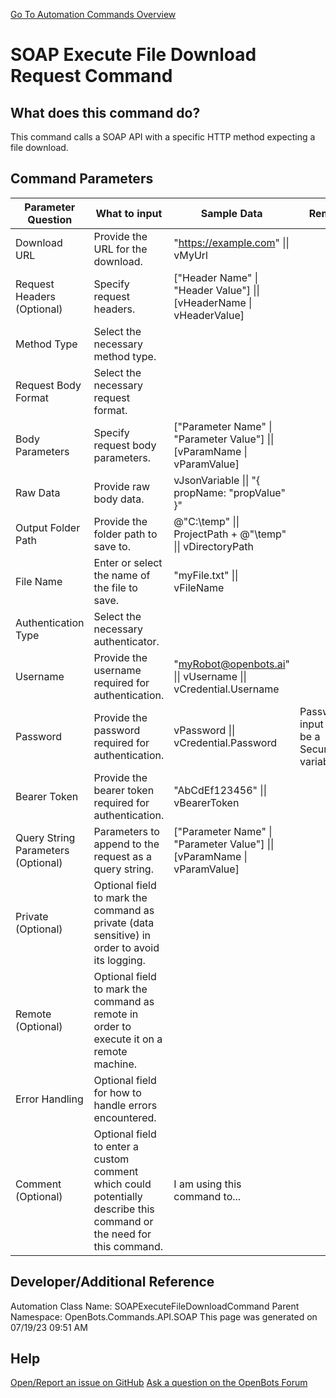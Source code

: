 <!--TITLE: SOAP Execute File Download Request Command -->
<!-- SUBTITLE: a command in the API Commands\SOAP group. -->
[Go To Automation Commands Overview](/automation-commands)


# SOAP Execute File Download Request Command


## What does this command do?
This command calls a SOAP API with a specific HTTP method expecting a file download.


## Command Parameters
| Parameter Question   	| What to input  	|  Sample Data 	| Remarks  	|
| ---                    | ---               | ---           | ---       |
|Download URL|Provide the URL for the download.|"https://example.com" \|\| vMyUrl||
|Request Headers (Optional)|Specify request headers.|["Header Name" \| "Header Value"] \|\| [vHeaderName \| vHeaderValue]||
|Method Type|Select the necessary method type.|||
|Request Body Format|Select the necessary request format.|||
|Body Parameters|Specify request body parameters.|["Parameter Name" \| "Parameter Value"] \|\| [vParamName \| vParamValue]||
|Raw Data|Provide raw body data.|vJsonVariable \|\| "{ propName: \"propValue\" }"||
|Output Folder Path|Provide the folder path to save to.|@"C:\temp" \|\| ProjectPath + @"\temp" \|\| vDirectoryPath||
|File Name|Enter or select the name of the file to save.|"myFile.txt" \|\| vFileName||
|Authentication Type|Select the necessary authenticator.|||
|Username|Provide the username required for authentication.|"myRobot@openbots.ai" \|\| vUsername \|\| vCredential.Username||
|Password|Provide the password required for authentication.|vPassword \|\| vCredential.Password|Password input must be a SecureString variable.|
|Bearer Token|Provide the bearer token required for authentication.|"AbCdEf123456" \|\| vBearerToken||
|Query String Parameters (Optional)|Parameters to append to the request as a query string.|["Parameter Name" \| "Parameter Value"] \|\| [vParamName \| vParamValue]||
|Private (Optional)|Optional field to mark the command as private (data sensitive) in order to avoid its logging.|||
|Remote (Optional)|Optional field to mark the command as remote in order to execute it on a remote machine.|||
|Error Handling|Optional field for how to handle errors encountered.|||
|Comment (Optional)|Optional field to enter a custom comment which could potentially describe this command or the need for this command.|I am using this command to...||


## Developer/Additional Reference
Automation Class Name: SOAPExecuteFileDownloadCommand
Parent Namespace: OpenBots.Commands.API.SOAP
This page was generated on 07/19/23 09:51 AM


## Help
[Open/Report an issue on GitHub](https://github.com/OpenBotsAI/OpenBots.Studio/issues/new)
[Ask a question on the OpenBots Forum](https://openbots.ai/forums/)
